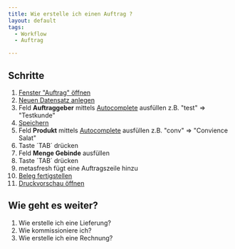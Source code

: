 ```yaml
---
title: Wie erstelle ich einen Auftrag ?
layout: default
tags:
  - Workflow
  - Auftrag

---
```

## Schritte
1. [Fenster "Auftrag" öffnen](Wie_finde_und_öffne_ich_ein_Fenster)
1. [Neuen Datensatz anlegen](Wie_lege_ich_einen_neuen_datensatz_an)
1. Feld **Auftraggeber** mittels [Autocomplete](Wie_benutze_ich_Autocomplete) ausfüllen
  z.B. "test" => "Testkunde"
1. [Speichern](Wie_lege_ich_einen_neuen_datensatz_an)
1. Feld **Produkt** mittels [Autocomplete](Wie_benutze_ich_Autocomplete) ausfüllen
  z.B. "conv" => "Convience Salat"
1. Taste ´TAB´ drücken
1. Feld **Menge Gebinde** ausfüllen
1. Taste ´TAB´ drücken
1. metasfresh fügt eine Auftragszeile hinzu
1. [Beleg fertigstellen](Wie_stelle_ich_einen_Beleg_fertig)
1. [Druckvorschau öffnen](Wie_oeffne_ich_die_Druckvorschau)


## Wie geht es weiter?
1. Wie erstelle ich eine Lieferung?
1. Wie kommissioniere ich?
1. Wie erstelle ich eine Rechnung?
